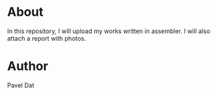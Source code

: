 # About
In this repository, I will upload my works written in assembler. I will also attach a report with photos.
# Author 
Pavel Dat